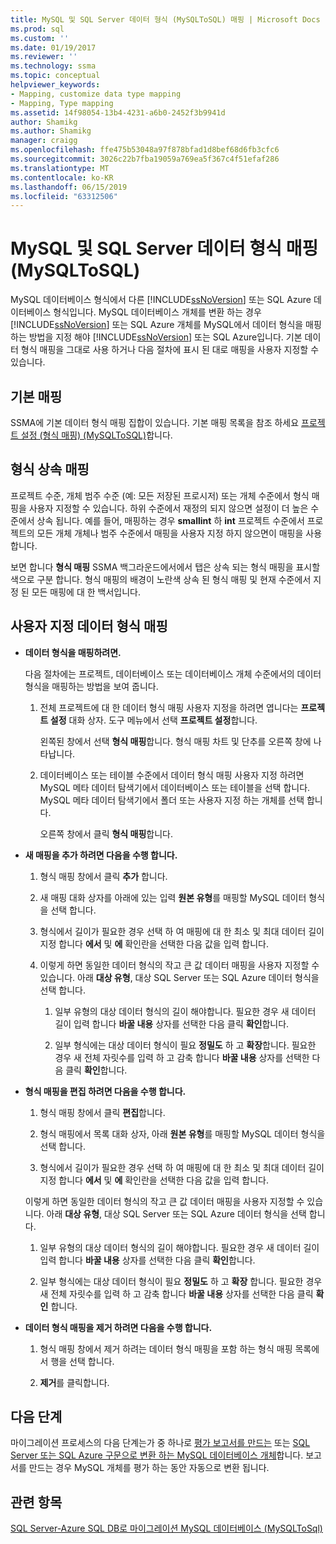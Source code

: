 ```yaml
---
title: MySQL 및 SQL Server 데이터 형식 (MySQLToSQL) 매핑 | Microsoft Docs
ms.prod: sql
ms.custom: ''
ms.date: 01/19/2017
ms.reviewer: ''
ms.technology: ssma
ms.topic: conceptual
helpviewer_keywords:
- Mapping, customize data type mapping
- Mapping, Type mapping
ms.assetid: 14f98054-13b4-4231-a6b0-2452f3b9941d
author: Shamikg
ms.author: Shamikg
manager: craigg
ms.openlocfilehash: ffe475b53048a97f878bfad1d8bef68d6fb3cfc6
ms.sourcegitcommit: 3026c22b7fba19059a769ea5f367c4f51efaf286
ms.translationtype: MT
ms.contentlocale: ko-KR
ms.lasthandoff: 06/15/2019
ms.locfileid: "63312506"
---
```

# <a name="mapping-mysql-and-sql-server-data-types-mysqltosql"></a>MySQL 및 SQL Server 데이터 형식 매핑(MySQLToSQL)
MySQL 데이터베이스 형식에서 다른 [!INCLUDE[ssNoVersion](../../includes/ssnoversion-md.md)] 또는 SQL Azure 데이터베이스 형식입니다. MySQL 데이터베이스 개체를 변환 하는 경우 [!INCLUDE[ssNoVersion](../../includes/ssnoversion-md.md)] 또는 SQL Azure 개체를 MySQL에서 데이터 형식을 매핑하는 방법을 지정 해야 [!INCLUDE[ssNoVersion](../../includes/ssnoversion-md.md)] 또는 SQL Azure입니다. 기본 데이터 형식 매핑을 그대로 사용 하거나 다음 절차에 표시 된 대로 매핑을 사용자 지정할 수 있습니다.  
  
## <a name="default-mappings"></a>기본 매핑  
SSMA에 기본 데이터 형식 매핑 집합이 있습니다. 기본 매핑 목록을 참조 하세요 [프로젝트 설정 &#40;형식 매핑&#41; &#40;MySQLToSQL&#41;](../../ssma/mysql/project-settings-type-mapping-mysqltosql.md)합니다.  
  
## <a name="type-mapping-inheritance"></a>형식 상속 매핑  
프로젝트 수준, 개체 범주 수준 (예: 모든 저장된 프로시저) 또는 개체 수준에서 형식 매핑을 사용자 지정할 수 있습니다. 하위 수준에서 재정의 되지 않으면 설정이 더 높은 수준에서 상속 됩니다. 예를 들어, 매핑하는 경우 **smallint** 하 **int** 프로젝트 수준에서 프로젝트의 모든 개체 개체나 범주 수준에서 매핑을 사용자 지정 하지 않으면이 매핑을 사용 합니다.  
  
보면 합니다 **형식 매핑** SSMA 백그라운드에서에서 탭은 상속 되는 형식 매핑을 표시할 색으로 구분 합니다. 형식 매핑의 배경이 노란색 상속 된 형식 매핑 및 현재 수준에서 지정 된 모든 매핑에 대 한 백서입니다.  
  
## <a name="customizing-data-type-mappings"></a>사용자 지정 데이터 형식 매핑  
  
-   **데이터 형식을 매핑하려면.**  
  
    다음 절차에는 프로젝트, 데이터베이스 또는 데이터베이스 개체 수준에서의 데이터 형식을 매핑하는 방법을 보여 줍니다.  
  
    1.  전체 프로젝트에 대 한 데이터 형식 매핑 사용자 지정을 하려면 엽니다는 **프로젝트 설정** 대화 상자. 도구 메뉴에서 선택 **프로젝트 설정**합니다.  
  
        왼쪽된 창에서 선택 **형식 매핑**합니다. 형식 매핑 차트 및 단추를 오른쪽 창에 나타납니다.  
  
    2.  데이터베이스 또는 테이블 수준에서 데이터 형식 매핑 사용자 지정 하려면 MySQL 메타 데이터 탐색기에서 데이터베이스 또는 테이블을 선택 합니다. MySQL 메타 데이터 탐색기에서 폴더 또는 사용자 지정 하는 개체를 선택 합니다.  
  
        오른쪽 창에서 클릭 **형식 매핑**합니다.  
  
-   **새 매핑을 추가 하려면 다음을 수행 합니다.**  
  
    1.  형식 매핑 창에서 클릭 **추가** 합니다.  
  
    2.  새 매핑 대화 상자를 아래에 있는 입력 **원본 유형**를 매핑할 MySQL 데이터 형식을 선택 합니다.  
  
    3.  형식에서 길이가 필요한 경우 선택 하 여 매핑에 대 한 최소 및 최대 데이터 길이 지정 합니다 **에서** 및 **에** 확인란을 선택한 다음 값을 입력 합니다.  
  
    4.  이렇게 하면 동일한 데이터 형식의 작고 큰 값 데이터 매핑을 사용자 지정할 수 있습니다. 아래 **대상 유형**, 대상 SQL Server 또는 SQL Azure 데이터 형식을 선택 합니다.  
  
        1.  일부 유형의 대상 데이터 형식의 길이 해야합니다. 필요한 경우 새 데이터 길이 입력 합니다 **바꿀 내용** 상자를 선택한 다음 클릭 **확인**합니다.  
  
        2.  일부 형식에는 대상 데이터 형식이 필요 **정밀도** 하 고 **확장**합니다. 필요한 경우 새 전체 자릿수를 입력 하 고 감축 합니다 **바꿀 내용** 상자를 선택한 다음 클릭 **확인**합니다.  
  
-   **형식 매핑을 편집 하려면 다음을 수행 합니다.**  
  
    1.  형식 매핑 창에서 클릭 **편집**합니다.  
  
    2.  형식 매핑에서 목록 대화 상자, 아래 **원본 유형**를 매핑할 MySQL 데이터 형식을 선택 합니다.  
  
    3.  형식에서 길이가 필요한 경우 선택 하 여 매핑에 대 한 최소 및 최대 데이터 길이 지정 합니다 **에서** 및 **에** 확인란을 선택한 다음 값을 입력 합니다.  
  
    이렇게 하면 동일한 데이터 형식의 작고 큰 값 데이터 매핑을 사용자 지정할 수 있습니다. 아래 **대상 유형**, 대상 SQL Server 또는 SQL Azure 데이터 형식을 선택 합니다.  
  
    1.  일부 유형의 대상 데이터 형식의 길이 해야합니다. 필요한 경우 새 데이터 길이 입력 합니다 **바꿀 내용** 상자를 선택한 다음 클릭 **확인**합니다.  
  
    2.  일부 형식에는 대상 데이터 형식이 필요 **정밀도** 하 고 **확장** 합니다. 필요한 경우 새 전체 자릿수를 입력 하 고 감축 합니다 **바꿀 내용** 상자를 선택한 다음 클릭 **확인** 합니다.  
  
-   **데이터 형식 매핑을 제거 하려면 다음을 수행 합니다.**  
  
    1.  형식 매핑 창에서 제거 하려는 데이터 형식 매핑을 포함 하는 형식 매핑 목록에서 행을 선택 합니다.  
  
    2.  **제거**를 클릭합니다.  
  
## <a name="next-step"></a>다음 단계  
마이그레이션 프로세스의 다음 단계는가 중 하나로 [평가 보고서를 만드는](assessing-mysql-databases-for-conversion-mysqltosql.md) 또는 [SQL Server 또는 SQL Azure 구문으로 변환 하는 MySQL 데이터베이스 개체](converting-mysql-databases-mysqltosql.md)합니다. 보고서를 만드는 경우 MySQL 개체를 평가 하는 동안 자동으로 변환 됩니다.  
  
## <a name="see-also"></a>관련 항목  
[SQL Server-Azure SQL DB로 마이그레이션 MySQL 데이터베이스 &#40;MySQLToSql&#41;](../../ssma/mysql/migrating-mysql-databases-to-sql-server-azure-sql-db-mysqltosql.md)  
  
